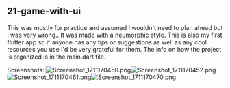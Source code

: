 ## 21-game-with-ui
This was mostly for practice and assumed I wouldn't need to plan ahead but i was very wrong.. It was made with a neumorphic style. This is also my first flutter app so if anyone has any tips or suggestions as well as any cool resources you use I'd be very grateful for them. The info on how the project is organized is in the main.dart file.

Screenshots:
![Screenshot_1711170450.png](images/Screenshot_1711170450.png)![Screenshot_1711170452.png](images/Screenshot_1711170452.png)![Screenshot_1711170461.png](images/Screenshot_1711170461.png)![Screenshot_1711170470.png](images/Screenshot_1711170470.png)